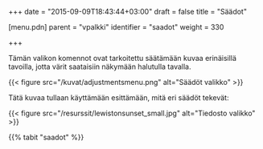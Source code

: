 +++
date = "2015-09-09T18:43:44+03:00"
draft = false
title = "Säädot"

[menu.pdn]
	parent = "vpalkki"
	identifier = "saadot"
	weight = 330

+++

Tämän valikon komennot ovat tarkoitettu säätämään kuvaa erinäisillä tavoilla, jotta värit saataisiin näkymään halutulla tavalla.

{{< figure src="/kuvat/adjustmentsmenu.png" alt="Säädöt valikko" >}}

Tätä kuvaa tullaan käyttämään esittämään, mitä eri säädöt tekevät:

{{< figure src="/resurssit/lewistonsunset_small.jpg" alt="Tiedosto valikko" >}}

{{% tabit "saadot" %}}